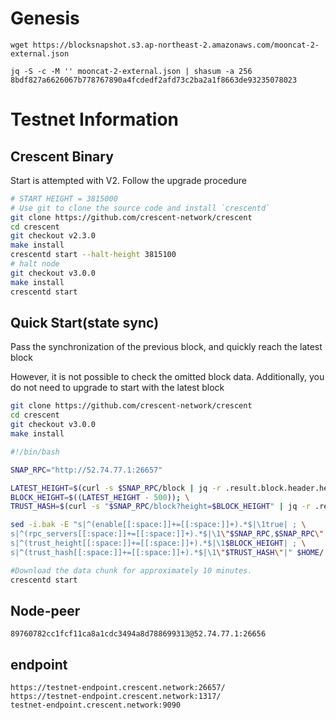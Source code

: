 # Genesis

```
wget https://blocksnapshot.s3.ap-northeast-2.amazonaws.com/mooncat-2-external.json

jq -S -c -M '' mooncat-2-external.json | shasum -a 256
8bdf827a6626067b778767890a4fcdedf2afd73c2ba2a1f8663de93235078023
```

# Testnet Information

## Crescent Binary

Start is attempted with V2. Follow the upgrade procedure
```bash
# START HEIGHT = 3815000
# Use git to clone the source code and install `crescentd`
git clone https://github.com/crescent-network/crescent
cd crescent
git checkout v2.3.0
make install
crescentd start --halt-height 3815100
# halt node
git checkout v3.0.0
make install
crescentd start 
```
## Quick Start(state sync)
Pass the synchronization of the previous block, and quickly reach the latest block

However, it is not possible to check the omitted block data. Additionally, you do not need to upgrade to start with the latest block

```bash
git clone https://github.com/crescent-network/crescent
cd crescent
git checkout v3.0.0
make install

#!/bin/bash

SNAP_RPC="http://52.74.77.1:26657"

LATEST_HEIGHT=$(curl -s $SNAP_RPC/block | jq -r .result.block.header.height); \
BLOCK_HEIGHT=$((LATEST_HEIGHT - 500)); \
TRUST_HASH=$(curl -s "$SNAP_RPC/block?height=$BLOCK_HEIGHT" | jq -r .result.block_id.hash)

sed -i.bak -E "s|^(enable[[:space:]]+=[[:space:]]+).*$|\1true| ; \
s|^(rpc_servers[[:space:]]+=[[:space:]]+).*$|\1\"$SNAP_RPC,$SNAP_RPC\"| ; \
s|^(trust_height[[:space:]]+=[[:space:]]+).*$|\1$BLOCK_HEIGHT| ; \
s|^(trust_hash[[:space:]]+=[[:space:]]+).*$|\1\"$TRUST_HASH\"|" $HOME/.crescent/config/config.toml

#Download the data chunk for approximately 10 minutes.
crescentd start

```

## Node-peer
```
89760782cc1fcf11ca8a1cdc3494a8d788699313@52.74.77.1:26656
```
## endpoint
```
https://testnet-endpoint.crescent.network:26657/
https://testnet-endpoint.crescent.network:1317/
testnet-endpoint.crescent.network:9090
```